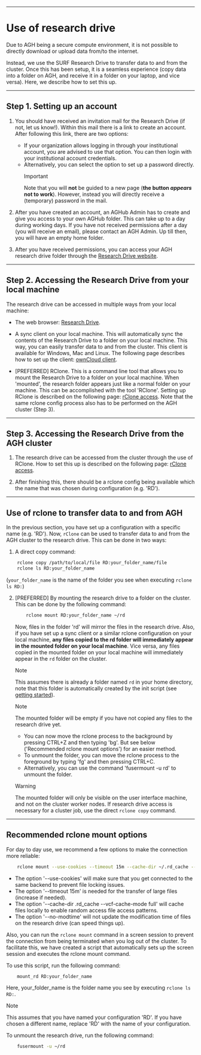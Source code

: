 ---------------------
# Use of research drive

Due to AGH being a secure compute environment, it is not possible to directly download or upload data from/to the internet.

Instead, we use the SURF Research Drive to transfer data to and from the cluster. Once this has been setup, it is a seamless
experience (copy data into a folder on AGH, and receive it in a folder on your laptop, and vice versa).  Here, we describe how to set this up. 


---------------------
## Step 1. Setting up an account

1. You should have received an invitation mail for the Research Drive (if not, let us know!). Within this mail there is a link to
   create an account. After following this link, there are two options: 
   * If your organization allows logging in through your institutional account, you are advised to use that option. You can then login with  your institutional account credentials.
   * Alternatively, you can select the option to set up a password directly. 
     >[!IMPORTANT]
     > Note that you will **not** be guided to a new page (**the button *appears* not to work**). However, instead you will directly receive a (temporary) password in the mail. 

2. After you have created an account, an AGHub Admin has to create and give you access to your own AGHub folder. This can take up to a day during working days. If you have not received permissions after a day (you will receive an email), please contact an AGH Admin.
   Up till then, you will have an empty home folder.

3. After you have received permissions, you can access your AGH research drive folder through the [Research Drive website](https://amsterdamumc.data.surfsara.nl/index.php/login).

----------------------------------------------------
## Step 2. Accessing the Research Drive from your local machine

The research drive can be accessed in multiple ways from your local machine:

* The web browser: [Research Drive](https://amsterdamumc.data.surfsara.nl/).

* A sync client on your local machine. This will automatically sync the contents of the
Research Drive to a folder on your local machine. This way, you can easily transfer data to and from the cluster. 
This client is available for Windows, Mac and Linux. The following page describes how to set up the client:
[ownCloud client](https://wiki.surfnet.nl/display/RDRIVE/ownCloud+desktop+client).

* [PREFERRED] RClone. This is a command line tool that allows you to mount the Research Drive to a folder 
on your local machine. When 'mounted', the research folder appears just like a normal folder on your machine. 
This can be accomplished with the tool 'RClone'. Setting up RClone is described on the following page:
[rClone access](https://servicedesk.surf.nl/wiki/display/WIKI/Access+Research+Drive+via+Rclone). Note that the same
rclone config process also has to be performed on the AGH cluster (Step 3). 

-------------------------------------------------
## Step 3. Accessing the Research Drive from the AGH cluster

1. The research drive can be accessed from the cluster through the use of RClone. How to set this up is described on the
   following page: [rClone access](https://servicedesk.surf.nl/wiki/display/WIKI/Access+Research+Drive+via+Rclone).

2. After finishing this, there should be a rclone config being available which the name
   that was chosen during configuration (e.g. 'RD').



----------------------------------------------
## Use of rclone to transfer data to and from AGH

In the previous section, you have set up a configuration with a specific name (e.g. 'RD'). 
Now, `rClone` can be used to transfer data to and from the AGH cluster to the research drive. 
This can be done in two ways:

1. A direct copy command: 

```bash
    rclone copy /path/to/local/file RD:your_folder_name/file
    rclone ls RD:your_folder_name
```

(`your_folder_name` is the name of the folder you see when executing `rclone ls RD:`)


2. [PREFERRED] By mounting the research drive to a folder on the cluster. This can be done by the following command:
   ```bash
       rclone mount RD:your_folder_name ~/rd
   ```
   Now, files in the folder 'rd' will mirror the files in the research drive. 
   Also, if you have set up a sync client or a similar rclone configuration on your local machine,
   **any files copied to the rd folder will immediately appear in the mounted folder on your local machine**. 
   Vice versa, any files copied in the mounted folder on your local machine will immediately appear in the 
   `rd` folder on the cluster.

   >[!NOTE]
   > This assumes there is already a folder named `rd` in your home directory, note that this
   > folder is automatically created by the init script (see [getting started](agh_getting_started.md)).

   >[!NOTE]
   > The mounted folder will be empty if you have not copied any files to the research drive yet.
   
   - You can now move the rclone process to the background by pressing CTRL+Z and then typing 'bg'. But see below ('Recommended rclone mount options') for an easier method.
   - To unmount the folder, you can move the rclone process to the foreground by typing 'fg' and then pressing CTRL+C.
   - Alternatively, you can use the command 'fusermount -u rd' to unmount the folder.

   >[!WARNING]
   > The mounted folder will only be visible on the user interface machine, and not on the cluster worker nodes. If research drive access is necessary for a cluster job, use the direct `rclone copy` command. 

--------------------------------
## Recommended rclone mount options

For day to day use, we recommend a few options to make the connection more reliable:

```bash
    rclone mount --use-cookies --timeout 15m --cache-dir ~/.rd_cache --vfs-cache-mode full --no-modtime RD:your_folder_name  ~/rd
```

- The option '--use-cookies' will make sure that you get connected to the same backend to prevent file locking issues. 
- The option '--timeout 15m' is needed for the transfer of large files (increase if needed). 
- The option '--cache-dir .rd_cache --vcf-cache-mode full' will cache files locally to enable random access file access patterns. 
- The option '--no-modtime' will not update the modification time of files on the research drive (can speed things up).

Also, you can run the `rclone mount` command in a screen session to prevent the connection from being terminated when you
log out of the cluster. To facilitate this, we have created a script that automatically sets up the screen session and executes the 
rclone mount command. 

To use this script, run the following command:
```bash
    mount_rd RD:your_folder_name
```
Here, your_folder_name is the folder name you see by executing `rclone ls RD:`.

>[!NOTE]
> This assumes that you have named your configuration 'RD'. If you have chosen a different name, replace 'RD' with the
> name of your configuration.

To unmount the research drive, run the following command:
```bash
    fusermount -u ~/rd
```
